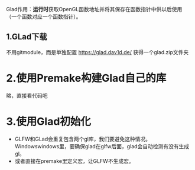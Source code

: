 
Glad作用：**运行时**获取OpenGL函数地址并将其保存在函数指针中供以后使用（一个函数对应一个函数指针）。
## 1.GLad下载
不用gitmodule，而是单独配置 https://glad.dav1d.de/ 获得一个glad.zip文件夹


# 2.使用Premake构建Glad自己的库
略，直接看代码吧

# 3.使用Glad初始化
+ GLFW和GLad会重复包含两个gl库，我们要避免这种情况。Windowswindows里，要确保glad在glfw后面，glad会自动检测有没有生成gl。
+ 或者直接在premake里定义宏，让GLFW不生成宏。